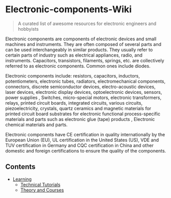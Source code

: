 # Electronic-components-Wiki

> A curated list of awesome resources for electronic engineers and hobbyists

Electronic components are components of electronic devices and small machines and instruments. They are often composed of several parts and can be used interchangeably in similar products. They usually refer to certain parts of industry such as electrical appliances, radio, and instruments. Capacitors, transistors, filaments, springs, etc. are collectively referred to as electronic components. Common ones include diodes.

Electronic components include: resistors, capacitors, inductors, potentiometers, electronic tubes, radiators, electromechanical components, connectors, discrete semiconductor devices, electro-acoustic devices, laser devices, electronic display devices, optoelectronic devices, sensors, power supplies , Switches, micro-special motors, electronic transformers, relays, printed circuit boards, integrated circuits, various circuits, piezoelectricity, crystals, quartz ceramics and magnetic materials for printed circuit board substrates for electronic functional process-specific materials and parts such as electronic glue (tape) products , Electronic chemical materials and parts.

Electronic components have CE certification in quality internationally by the European Union (EU), UL certification in the United States (US), VDE and TUV certification in Germany and CQC certification in China and other domestic and foreign certifications to ensure the quality of the components.

## Contents

<!-- toc -->

- [Learning](#learning)
  - [Technical Tutorials](#technical-tutorials)
  - [Theory and Courses](#theory-and-courses)
